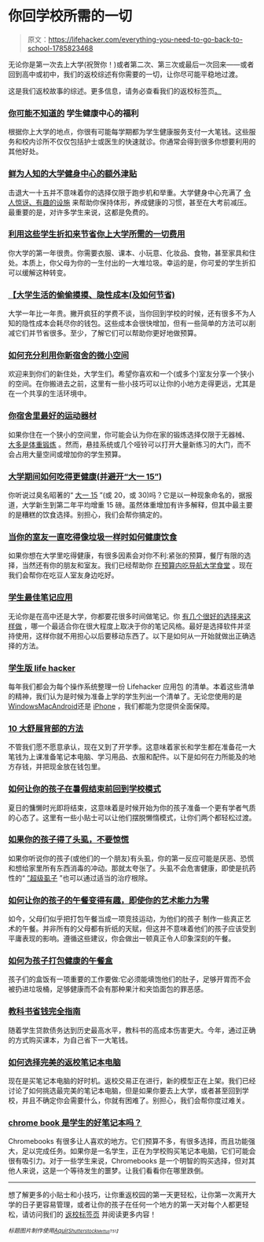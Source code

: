 # 你回学校所需的一切

> 原文：<https://lifehacker.com/everything-you-need-to-go-back-to-school-1785823468>

无论你是第一次去上大学(祝贺你！)或者第二次、第三次或最后一次回来——或者回到高中或初中，我们的返校综述有你需要的一切，让你尽可能平稳地过渡。



这是我们返校故事的综述。更多信息，请务必查看我们的返校标签页[。](http://lifehacker.com/tag/back-to-school)

### [**你可能不知道的**](http://lifehacker.com/the-perks-of-student-health-centers-you-may-not-know-ab-1785597210) 学生健康中心的福利

根据你上大学的地点，你很有可能每学期都为学生健康服务支付一大笔钱。这些服务和校内诊所不仅仅包括护士或医生的快速就诊。你通常会得到很多你想要利用的其他好处。

### [**鲜为人知的大学健身中心的额外津贴**](http://lifehacker.com/little-known-perks-of-university-fitness-centers-1785295423)

击退大一十五并不意味着你的选择仅限于跑步机和举重。大学健身中心充满了 [令人惊讶、有趣的设施](http://lifehacker.com/the-best-university-amenities-and-services-you-may-not-1631896259) 来帮助你保持体形，养成健康的习惯，甚至在大考前减压。最重要的是，对许多学生来说，这都是免费的。

### [**利用这些学生折扣来节省你上大学所需的一切费用**](http://lifehacker.com/use-these-student-discounts-to-save-on-everything-you-n-1785023811)

你大学的第一年很贵。你需要衣服、课本、小玩意、化妆品、食物，甚至家具和住处。本质上，你父母为你的一生付出的一大堆垃圾。幸运的是，你可爱的学生折扣可以缓解这种转变。

### [**【大学生活的偷偷摸摸、隐性成本(及如何节省)**](http://twocents.lifehacker.com/the-sneaky-hidden-costs-of-college-life-and-how-to-sa-1723503587)

大学一年比一年贵。撇开疯狂的学费不谈，当你回到学校的时候，还有很多不为人知的隐性成本会耗尽你的钱包。这些成本会很快增加，但有一些简单的方法可以削减它们并节省很多。至少，了解它们可以帮助你更好地做预算。

### [**如何充分利用你新宿舍的微小空间**](http://lifehacker.com/how-to-make-the-most-of-your-new-dorm-rooms-tiny-space-1785340355)

欢迎来到你们的新住处，大学生们。希望你喜欢和一个(或多个)室友分享一个狭小的空间。在你搬进去之前，这里有一些小技巧可以让你的小地方走得更远，尤其是在一个共享的生活环境中。

### [**你宿舍里最好的运动器材**](http://vitals.lifehacker.com/the-best-exercise-equipment-for-your-dorm-room-1784685112)

如果你住在一个狭小的空间里，你可能会认为你在家的锻炼选择仅限于无器械、 [大多是体重锻炼](http://vitals.lifehacker.com/everything-you-need-to-build-your-own-bodyweight-workou-1770226539) 。然而，悬挂系统或几个哑铃可以打开大量新练习的大门，而不会占用大量空间或增加你的学生预算。

### [**大学期间如何吃得更健康(并避开“大一 15”)**](http://vitals.lifehacker.com/how-to-eat-healthier-in-college-and-avoid-the-freshma-1723166375)

你听说过臭名昭著的“ [大一 15](https://en.wikipedia.org/wiki/Freshman_15) ”(或 20，或 30)吗？它是以一种现象命名的，据报道，大学新生到第二年平均增重 15 磅。虽然体重增加有许多解释，但其中最主要的是糟糕的饮食选择。别担心，我们会帮你搞定的。

### [**当你的室友一直吃得像垃圾一样时如何健康饮食**](http://vitals.lifehacker.com/how-to-eat-healthy-when-your-roommate-eats-like-crap-al-1785051660)

如果你想在大学里吃得健康，有很多因素会对你不利:紧张的预算，餐厅有限的选择，当然还有你的朋友和室友。我们已经帮助你 [在预算内吃](http://twocents.lifehacker.com/a-guide-to-planning-meals-when-you-re-on-a-tight-budget-1573204892)[导航大学食堂](http://vitals.lifehacker.com/how-to-eat-healthier-in-college-and-avoid-the-freshma-1723166375) 。现在我们会帮你在吃豆人室友身边吃好。

### [**学生最佳笔记应用**](http://lifehacker.com/the-best-note-taking-apps-for-students-1784974783)

无论你是在高中还是大学，你都要花很多时间做笔记。你 [有几个很好的选择来这样做](http://lifehacker.com/five-best-note-taking-applications-30803800#_ga=1.4591547.968941705.1436971740) ，哪一个最适合你在很大程度上取决于你的笔记风格。最好是选择软件并坚持使用，这样你就不用担心以后要移动东西了。以下是如何从一开始就做出正确选择的方法。

### [**学生版 life hacker**](http://lifehacker.com/the-lifehacker-pack-for-students-5933059)

每年我们都会为每个操作系统整理一份 Lifehacker 应用包 的清单。本着这些清单的精神，我们认为是时候为准备上学的学生列出一个清单了。无论您使用的是[Windows](http://lifehacker.com/lifehacker-pack-for-windows-student-edition-5933025)[Mac](http://lifehacker.com/lifehacker-pack-for-mac-student-edition-5933042)[Android](http://lifehacker.com/lifehacker-pack-for-android-student-edition-5933051)还是 [iPhone](http://lifehacker.com/lifehacker-pack-for-iphone-student-edition-5933048) ，我们都能为您提供全面保障。

### [**10 大舒展背部的方法**](http://lifehacker.com/top-10-ways-to-stretch-your-back-to-school-budget-1785319872)

不管我们愿不愿意承认，现在又到了开学季。这意味着家长和学生都在准备花一大笔钱为上课准备笔记本电脑、学习用品、衣服和配件。以下是如何在力所能及的地方存钱，并把现金放在钱包里。

### [**如何让你的孩子在暑假结束前回到学校模式**](http://lifehacker.com/low-stress-ways-to-get-your-kids-into-back-to-school-mo-1724096165)

夏日的慵懒时光即将结束，这意味着是时候开始为你的孩子准备一个更有学者气质的心态了。这里有一些小贴士可以让他们摆脱懒惰模式，让你们两个都轻松过渡。

### [**如果你的孩子得了头虱，不要惊慌**](http://vitals.lifehacker.com/don-t-freak-out-if-your-kid-gets-head-lice-1785646345)

如果你听说你的孩子(或他们的一个朋友)有头虱，你的第一反应可能是厌恶、恐慌和想给家里所有东西消毒的冲动。那就太夸张了。头虱不会危害健康，即使是抗药性的“ [”超级虱子](http://www.aol.com/article/2016/08/19/super-lice-crawl-their-way-into-48-states/21455237/) ”也可以通过适当的治疗根除。

### [**如何让你的孩子的午餐变得有趣，即使你的艺术能力为零**](http://skillet.lifehacker.com/how-to-make-your-kids-lunch-fun-even-if-you-have-zero-1785177152)

如今，父母们似乎把打包午餐当成一项竞技运动，为他们的孩子 制作一些真正艺术的午餐。并非所有的父母都有折纸的天赋，但这并不意味着他们的孩子应该受到平庸表现的影响。遵循这些建议，你会做出一顿真正令人印象深刻的午餐。

### [**如何为孩子打包健康的午餐盒**](http://vitals.lifehacker.com/how-to-pack-a-healthy-lunchbox-for-your-kids-1723899097)

孩子们的盒饭有一项重要的工作要做:它必须能填饱他们的肚子，足够开胃而不会被扔进垃圾桶，足够健康而不会有那种果汁和夹馅面包的罪恶感。

### [**教科书省钱完全指南**](http://lifehacker.com/the-complete-guide-to-saving-money-on-textbooks-5613591)

随着学生贷款债务达到历史最高水平，教科书的高成本伤害更大。今年，通过正确的方式购买课本，为自己省下一大笔钱。

### [**如何选择完美的返校笔记本电脑**](http://lifehacker.com/how-to-choose-the-perfect-back-to-school-laptop-1711946060)

现在是买笔记本电脑的好时机。返校交易正在进行，新的模型正在上架。我们已经讨论了如何挑选最完美的笔记本电脑，但是如果你要去上大学，或者甚至回到学校，并且不确定你会需要什么，你就有困难了。别担心，我们会帮你度过难关。

### [**chrome book 是学生的好笔记本吗？**](http://lifehacker.com/are-chromebooks-good-laptops-for-students-1714671981)

Chromebooks 有很多让人喜欢的地方。它们预算不多，有很多选择，而且功能强大，足以完成任务。如果你是一名学生，正在为学校购买笔记本电脑，它们可能会很有吸引力。对于一些学生来说，Chromebooks 是一个明智的购买选择，但对其他人来说，这是一个等待发生的噩梦。让我们看看你在哪里跌倒。

* * *

想了解更多的小贴士和小技巧，让你重返校园的第一天更轻松，让你第一次离开大学的日子更容易管理，或者让你的孩子在任何一个地方的第一天对每个人都更轻松，请访问我们的 [返校标签页](http://lifehacker.com/tag/back-to-school) 并阅读更多内容！

*<small>标题图片制作使用</small>*[*<small>Aquir</small>*](http://www.shutterstock.com/pic-374310133/stock-vector-back-to-school-blue-round-grunge-vintage-ribbon-stamp.html)*<small></small>*<small>[*<small>Shutterstock</small>*](http://www.shutterstock.com)*<small></small>*<small>[*<small>Mettus</small>*](http://www.shutterstock.com/pic-266429351/stock-photo-rear-view-of-hipster-girl-carring-backpack-on-her-back-copyspace.html)*<small>T51】</small>*</small></small>

<small><small><small></small></small></small>